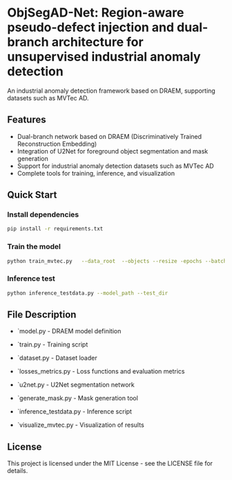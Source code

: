 # ObjSegAD-Net: Region-aware pseudo-defect injection and dual-branch architecture for unsupervised industrial anomaly detection

An industrial anomaly detection framework based on DRAEM, supporting datasets such as MVTec AD.

## Features

- Dual-branch network based on DRAEM (Discriminatively Trained Reconstruction Embedding)  
- Integration of U2Net for foreground object segmentation and mask generation  
- Support for industrial anomaly detection datasets such as MVTec AD  
- Complete tools for training, inference, and visualization  

## Quick Start

### Install dependencies

```bash
pip install -r requirements.txt
```

### Train the model

```bash
python train_mvtec.py   --data_root  --objects --resize -epochs --batch_size --lr -anomaly_source_dir 
```

### Inference test

```bash
python inference_testdata.py --model_path --test_dir
```


## File Description

- `model.py - DRAEM model definition

- `train.py - Training script

- `dataset.py - Dataset loader

- `losses_metrics.py - Loss functions and evaluation metrics

- `u2net.py - U2Net segmentation network

- `generate_mask.py - Mask generation tool

- `inference_testdata.py - Inference script

- `visualize_mvtec.py - Visualization of results


## License

This project is licensed under the MIT License - see the LICENSE
 file for details.
